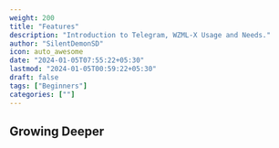 ```yaml
---
weight: 200
title: "Features"
description: "Introduction to Telegram, WZML-X Usage and Needs."
author: "SilentDemonSD"
icon: auto_awesome
date: "2024-01-05T07:55:22+05:30"
lastmod: "2024-01-05T00:59:22+05:30"
draft: false
tags: ["Beginners"]
categories: [""]
---
```


## Growing Deeper
